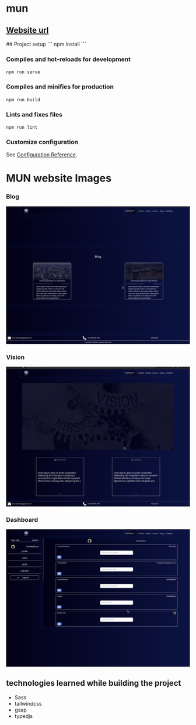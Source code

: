 # mun
<h2><a href=https://stemdakahlia-mun.netlify.app/">Website url</a></h2>
## Project setup
```
npm install
```

### Compiles and hot-reloads for development
```
npm run serve
```

### Compiles and minifies for production
```
npm run build
```

### Lints and fixes files
```
npm run lint
```

### Customize configuration
See [Configuration Reference](https://cli.vuejs.org/config/).
# MUN website Images
<h3>Blog</h3>
<img src="/images/blogMUN.jpeg"/>
<h3>Vision</h3>
<img src="/images/visionMUN.jpeg"/>
<h3>Dashboard</h3>
<img src="/images/dashbaordMUN.jpeg"/>

<h2>technologies learned while building the project</h2>
<ul><li>Sass</li> <li>tailwindcss</li><li>gsap</li><li>typedjs</li></ul>
